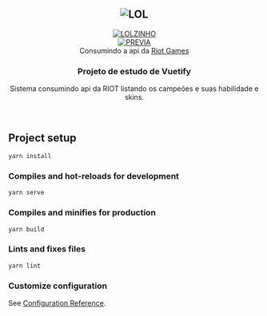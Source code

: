 
<br/>
<div align="center">
  
  <h2><img src="https://i.ibb.co/jWYqYBR/LOL.png" alt="LOL" border="0"></h2>
	<a href="https://lolzinho-20fe7.web.app/" target="_blank">
	<img src="https://i.ibb.co/phBktC5/LOLZINHO.png" alt="LOLZINHO" border="0">
	</a>
  <br />
  <a href="https://imgbb.com/"><img src="https://i.ibb.co/4KR3xSk/PREVIA.jpg" alt="PREVIA" border="0"></a>  
  <br />
	Consumindo a api da <a href="https://developer.riotgames.com/docs/lol"> Riot Games</a>
   <br />

<h3>Projeto de estudo de Vuetify</h3>
<p>Sistema consumindo api da RIOT listando os campeões e suas habilidade e skins.</p>

</div>
   <br />

## Project setup
```
yarn install
```

### Compiles and hot-reloads for development
```
yarn serve
```

### Compiles and minifies for production
```
yarn build
```

### Lints and fixes files
```
yarn lint
```

### Customize configuration
See [Configuration Reference](https://cli.vuejs.org/config/).
